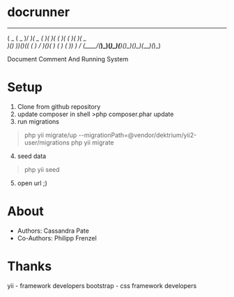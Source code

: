 docrunner
=========
  ____  _____  ___  ____  __  __  _  _  _  _  ____  ____ 
 (  _ \(  _  )/ __)(  _ \(  )(  )( \( )( \( )( ___)(  _ \
  )(_) ))(_)(( (__  )   / )(__)(  )  (  )  (  )__)  )   /
 (____/(_____)\___)(_)\_)(______)(_)\_)(_)\_)(____)(_)\_)


Document Comment And Running System


Setup
=====

1) Clone from github repository
2) update composer in shell >php composer.phar update
3) run migrations
 >php yii migrate/up --migrationPath=@vendor/dektrium/yii2-user/migrations
 >php yii migrate
4) seed data
 >php yii seed 
5) open url ;)

About
=====

 * Authors: Cassandra Pate
 * Co-Authors: Philipp Frenzel

Thanks
======

yii - framework developers
bootstrap - css framework developers
